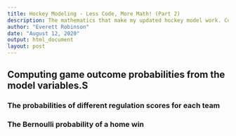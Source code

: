 ```yaml
---
title: Hockey Modeling - Less Code, More Math! (Part 2)
description: The mathematics that make my updated hockey model work. Computing game outcome probabilities from the model variables.
author: "Everett Robinson"
date: "August 12, 2020"
output: html_document
layout: post
---
```


## Computing game outcome probabilities from the model variables.S

### The probabilities of different regulation scores for each team


### The Bernoulli probability of a home win
